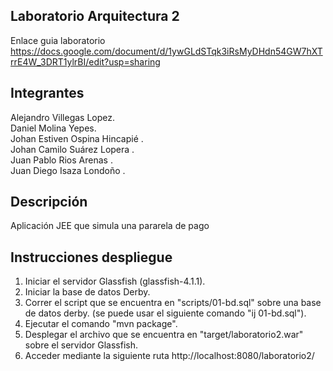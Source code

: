 ## Laboratorio Arquitectura 2

Enlace guia laboratorio
https://docs.google.com/document/d/1ywGLdSTqk3iRsMyDHdn54GW7hXTrrE4W_3DRT1ylrBI/edit?usp=sharing

## Integrantes
Alejandro Villegas Lopez.<br />
Daniel Molina Yepes.<br />
Johan Estiven Ospina Hincapié .<br />
Johan Camilo Suárez Lopera .<br />
Juan Pablo Rios Arenas .<br />
Juan Diego Isaza Londoño .<br />

## Descripción
Aplicación JEE que simula una pararela de pago

## Instrucciones despliegue
1. Iniciar el servidor Glassfish (glassfish-4.1.1).
2. Iniciar la base de datos Derby.
2. Correr el script que se encuentra en "scripts/01-bd.sql" sobre una base de datos derby. (se puede usar el siguiente comando "ij 01-bd.sql").
3. Ejecutar el comando "mvn package".
4. Desplegar el archivo que se encuentra en "target/laboratorio2.war" sobre el servidor Glassfish.
5. Acceder mediante la siguiente ruta  http://localhost:8080/laboratorio2/


